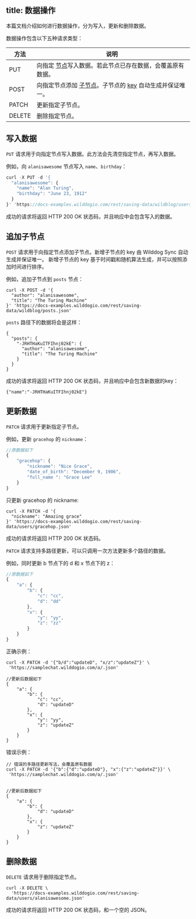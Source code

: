 
title: 数据操作
---

本篇文档介绍如何进行数据操作，分为写入，更新和删除数据。

数据操作包含以下五种请求类型：

| 方法     | 说明                                       |
| ------ | ---------------------------------------- |
| PUT    | 向指定 [节点](/guide/sync/concept.html#Sync-的数据结构是什么？)写入数据。若此节点已存在数据，会覆盖原有数据。 |
| POST   | 向指定节点添加 [子节点](/guide/sync/concept.html#子节点)。子节点的 [key](/guide/sync/concept.html#Key-Value-结构) 自动生成并保证唯一。 |
| PATCH  | 更新指定子节点。                                 |
| DELETE | 删除指定节点。                                  |



## 写入数据

`PUT` 请求用于向指定节点写入数据。此方法会先清空指定节点，再写入数据。

例如，向 `alanisawesome` 节点写入 `name`、`birthday`：
```javascript
curl -X PUT -d '{
  "alanisawesome": {
    "name": "Alan Turing",
    "birthday": "June 23, 1912"
  }
}' 'https://docs-examples.wilddogio.com/rest/saving-data/wildblog/users.json'
```

成功的请求将返回 HTTP 200 OK 状态码，并且响应中会包含写入的数据。

## 追加子节点

`POST` 请求用于向指定节点添加子节点。新增子节点的 key 由 Wilddog Sync 自动生成并保证唯一。 新增子节点的 key 基于时间戳和随机算法生成，并可以按照添加时间进行排序。

例如，追加子节点到 `posts` 节点：

```
curl -X POST -d '{
  "author": "alanisawesome",
  "title": "The Turing Machine"
}' 'https://docs-examples.wilddogio.com/rest/saving-data/wildblog/posts.json'

```

`posts` 路径下的数据将会是这样：

```
{
  "posts": {
    "-JRHTHaKuITFIhnj02kE": {
      "author": "alanisawesome",
      "title": "The Turing Machine"
    }
  }
}

```


成功的请求将返回 HTTP 200 OK 状态码，并且响应中会包含新数据的key：

```
{"name":"-JRHTHaKuITFIhnj02kE"}

```


## 更新数据


`PATCH` 请求用于更新指定子节点。

例如，更新 `gracehop` 的  `nickname`：


```js
//原数据如下
{
    "gracehop": {
        "nickname": "Nice Grace",
        "date_of_birth": "December 9, 1906",
        "full_name ": "Grace Lee"
    }
}

```
只更新 gracehop 的 nickname:

```
curl -X PATCH -d '{
  "nickname": "Amazing grace"
}' 'https://docs-examples.wilddogio.com/rest/saving-data/users/gracehop.json'
```

成功的请求将返回 HTTP 200 OK 状态码。

`PATCH` 请求支持多路径更新，可以只调用一次方法更新多个路径的数据。


例如，同时更新 b 节点下的 d 和 x 节点下的 z：

```js
//原数据如下
{
    "a": {
        "b": {
            "c": "cc",
            "d": "dd"
        },
        "x": {
            "y": "yy",
            "z": "zz"
        }
    }
}

```

正确示例：

```
curl -X PATCH -d '{"b/d":"updateD", "x/z":"updateZ"}' \
 'https://samplechat.wilddogio.com/a/.json'
```
 
```
//更新后数据如下
{
    "a": {
        "b": {
            "c": "cc",
            "d": "updateD"
        },
        "x": {
            "y": "yy",
            "z": "updateZ"
        }
    }
}

```

错误示例：

```
// 错误的多路径更新写法，会覆盖原有数据
curl -X PATCH -d '{"b":{"d":"updateD"}, "x":{"z":"updateZ"}}' \
 'https://samplechat.wilddogio.com/a/.json'
 
```


```
//更新后数据如下
{
    "a": {
        "b": {
            "d": "updateD"
        },
        "x": {
            "z": "updateZ"
        }
    }
}

```


## 删除数据

`DELETE` 请求用于删除指定节点。

```
curl -X DELETE \
  'https://docs-examples.wilddogio.com/rest/saving-data/users/alanisawesome.json'
```

成功的请求将返回 HTTP 200 OK 状态码，和一个空的 JSON。

